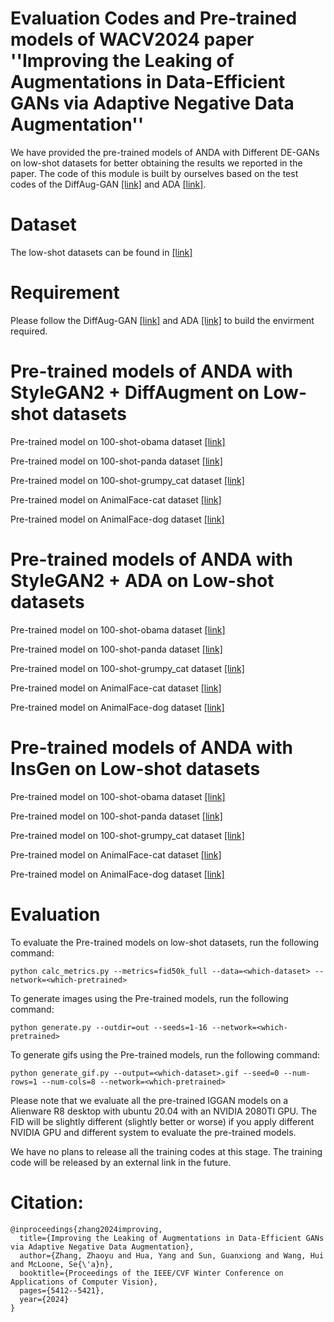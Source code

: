 # Evaluation Codes and Pre-trained models of WACV2024 paper ''Improving the Leaking of Augmentations in Data-Efficient GANs via Adaptive Negative Data Augmentation''

We have provided the pre-trained models of ANDA with Different DE-GANs on low-shot datasets for better obtaining the results we reported in the paper. The code of this module is built by ourselves based on the test codes of the DiffAug-GAN [[link]](https://github.com/mit-han-lab/data-efficient-gans) and ADA [[link]](https://github.com/NVlabs/stylegan2-ada-pytorch). 

# Dataset

The low-shot datasets can be found in [[link]](https://drive.google.com/file/d/1rWqaVlms55604jrP5t9ShacL6mZKWL8f/view?usp=sharing)

# Requirement

Please follow the DiffAug-GAN [[link]](https://github.com/mit-han-lab/data-efficient-gans) and ADA [[link]](https://github.com/NVlabs/stylegan2-ada-pytorch) to build the envirment required. 

# Pre-trained models of ANDA with StyleGAN2 + DiffAugment on Low-shot datasets

Pre-trained model on 100-shot-obama dataset [[link]](https://drive.google.com/file/d/1gGNKasAsnDbBJ01h40s8x4KN-jmrKda7/view?usp=sharing)

Pre-trained model on 100-shot-panda dataset [[link]](https://drive.google.com/file/d/1t7LkDajXx_Mf49Sp4dRDlaZVCxXd7CSs/view?usp=sharing)

Pre-trained model on 100-shot-grumpy_cat dataset [[link]](https://drive.google.com/file/d/1wrWRgh-l-KsRtX8P22QVK3K2Ub8SY3nC/view?usp=sharing)

Pre-trained model on AnimalFace-cat dataset [[link]](https://drive.google.com/file/d/1mb6wZaEg-rybVVG3PDyYe8sFAq17k6dE/view?usp=sharing)

Pre-trained model on AnimalFace-dog dataset [[link]](https://drive.google.com/file/d/1RaDkC2Y0jwIAHbwSBDwgSG1N9VEvJoat/view?usp=sharing)

# Pre-trained models of ANDA with StyleGAN2 + ADA on Low-shot datasets

Pre-trained model on 100-shot-obama dataset [[link]](https://drive.google.com/file/d/1WBVWypVyUp4Qg9WAhquo7Qgp3WAbwYuI/view?usp=sharing)

Pre-trained model on 100-shot-panda dataset [[link]](https://drive.google.com/file/d/1MaQjmb_mlsQfbuQtQxrLkVXmHgXwj-A_/view?usp=sharing)

Pre-trained model on 100-shot-grumpy_cat dataset [[link]](https://drive.google.com/file/d/1Ste68t4umvRtcR2lSrv_yqDrkkp85yus/view?usp=sharing)

Pre-trained model on AnimalFace-cat dataset [[link]](https://drive.google.com/file/d/1zv6zmlcuc4G8SjT-iyn28AREy327WmxK/view?usp=sharing)

Pre-trained model on AnimalFace-dog dataset [[link]](https://drive.google.com/file/d/1x5dS4mLy4dIga8GZNvYY938ClGR6rEQY/view?usp=sharing)

# Pre-trained models of ANDA with InsGen on Low-shot datasets

Pre-trained model on 100-shot-obama dataset [[link]](https://drive.google.com/file/d/1MAKPfPNzPdrDhkCwqZEBJuZDAZq7ebIU/view?usp=sharing)

Pre-trained model on 100-shot-panda dataset [[link]](https://drive.google.com/file/d/1aM3G17Aqzvh2D-z45RvDt0znczjI_wXn/view?usp=sharing)

Pre-trained model on 100-shot-grumpy_cat dataset [[link]](https://drive.google.com/file/d/1hu-SUNIlKdrNSeJMueYyeeG75ysHJGUE/view?usp=sharing)

Pre-trained model on AnimalFace-cat dataset [[link]](https://drive.google.com/file/d/1oHWmnwqB-ZF_Y0RfUJ3nyMe0DxfnZBbc/view?usp=sharing)

Pre-trained model on AnimalFace-dog dataset [[link]](https://drive.google.com/file/d/1h4hFqavloaev34y2dwTgKa1n4A5ErdZm/view?usp=sharing)

# Evaluation

To evaluate the Pre-trained models on low-shot datasets, run the following command:

```
python calc_metrics.py --metrics=fid50k_full --data=<which-dataset> --network=<which-pretrained>
```

To generate images using the Pre-trained models, run the following command:

```
python generate.py --outdir=out --seeds=1-16 --network=<which-pretrained>
```

To generate gifs using the Pre-trained models, run the following command:

```
python generate_gif.py --output=<which-dataset>.gif --seed=0 --num-rows=1 --num-cols=8 --network=<which-pretrained>
```

Please note that we evaluate all the pre-trained IGGAN models on a Alienware R8 desktop with ubuntu 20.04 with an NVIDIA 2080TI GPU. The FID will be slightly different (slightly better or worse) if you apply different NVIDIA GPU and different system to evaluate the pre-trained models.

We have no plans to release all the training codes at this stage. The training code will be released by an external link in the future.

# Citation:
```
@inproceedings{zhang2024improving,
  title={Improving the Leaking of Augmentations in Data-Efficient GANs via Adaptive Negative Data Augmentation},
  author={Zhang, Zhaoyu and Hua, Yang and Sun, Guanxiong and Wang, Hui and McLoone, Se{\'a}n},
  booktitle={Proceedings of the IEEE/CVF Winter Conference on Applications of Computer Vision},
  pages={5412--5421},
  year={2024}
}
